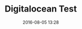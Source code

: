 ---
layout: post
title: Digitalocean Test
date: 2016-08-05 13:28
js:
    - /js/framework/jquery-3.1.0.min.js
    - /js/framework/konflux.min.js
    - /js/framework/digitalocean.js
    - /js/digitalocean-test.js
---